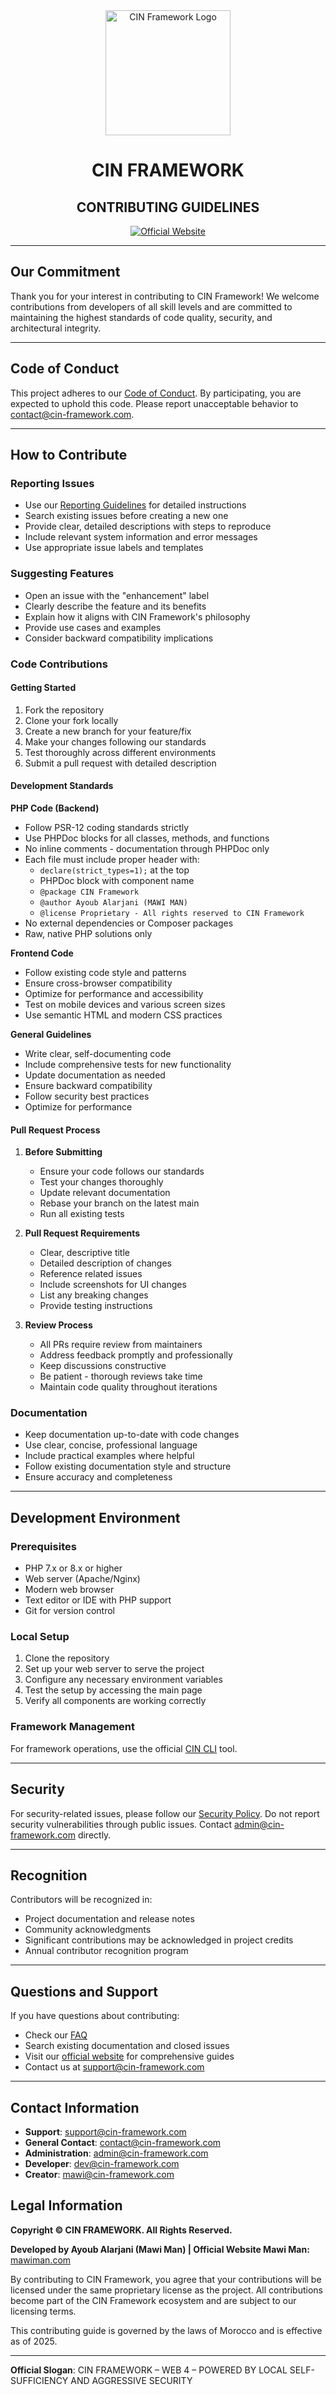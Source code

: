 <div align="center">
  <img src="https://www.cin-framework.com/assets/img/cin/CIN.svg" alt="CIN Framework Logo" width="200" height="200">
</div>

<h1 align="center">CIN FRAMEWORK</h1>
<h2 align="center">CONTRIBUTING GUIDELINES</h2>

<div align="center">

[![Official Website](https://img.shields.io/badge/Official_Website-www.cin--framework.com-dc2626?style=for-the-badge)](https://www.cin-framework.com)

</div>

---

## Our Commitment

Thank you for your interest in contributing to CIN Framework! We welcome contributions from developers of all skill levels and are committed to maintaining the highest standards of code quality, security, and architectural integrity.

---

## Code of Conduct

This project adheres to our [Code of Conduct](CODE_OF_CONDUCT.md). By participating, you are expected to uphold this code. Please report unacceptable behavior to [contact@cin-framework.com](mailto:contact@cin-framework.com).

---

## How to Contribute

### Reporting Issues

- Use our [Reporting Guidelines](https://www.cin-framework.com/reporting_guidelines) for detailed instructions
- Search existing issues before creating a new one
- Provide clear, detailed descriptions with steps to reproduce
- Include relevant system information and error messages
- Use appropriate issue labels and templates

### Suggesting Features

- Open an issue with the "enhancement" label
- Clearly describe the feature and its benefits
- Explain how it aligns with CIN Framework's philosophy
- Provide use cases and examples
- Consider backward compatibility implications

### Code Contributions

#### Getting Started

1. Fork the repository
2. Clone your fork locally
3. Create a new branch for your feature/fix
4. Make your changes following our standards
5. Test thoroughly across different environments
6. Submit a pull request with detailed description

#### Development Standards

**PHP Code (Backend)**
- Follow PSR-12 coding standards strictly
- Use PHPDoc blocks for all classes, methods, and functions
- No inline comments - documentation through PHPDoc only
- Each file must include proper header with:
  - `declare(strict_types=1);` at the top
  - PHPDoc block with component name
  - `@package CIN Framework`
  - `@author Ayoub Alarjani (MAWI MAN)`
  - `@license Proprietary - All rights reserved to CIN Framework`
- No external dependencies or Composer packages
- Raw, native PHP solutions only

**Frontend Code**
- Follow existing code style and patterns
- Ensure cross-browser compatibility
- Optimize for performance and accessibility
- Test on mobile devices and various screen sizes
- Use semantic HTML and modern CSS practices

**General Guidelines**
- Write clear, self-documenting code
- Include comprehensive tests for new functionality
- Update documentation as needed
- Ensure backward compatibility
- Follow security best practices
- Optimize for performance

#### Pull Request Process

1. **Before Submitting**
   - Ensure your code follows our standards
   - Test your changes thoroughly
   - Update relevant documentation
   - Rebase your branch on the latest main
   - Run all existing tests

2. **Pull Request Requirements**
   - Clear, descriptive title
   - Detailed description of changes
   - Reference related issues
   - Include screenshots for UI changes
   - List any breaking changes
   - Provide testing instructions

3. **Review Process**
   - All PRs require review from maintainers
   - Address feedback promptly and professionally
   - Keep discussions constructive
   - Be patient - thorough reviews take time
   - Maintain code quality throughout iterations

### Documentation

- Keep documentation up-to-date with code changes
- Use clear, concise, professional language
- Include practical examples where helpful
- Follow existing documentation style and structure
- Ensure accuracy and completeness

---

## Development Environment

### Prerequisites

- PHP 7.x or 8.x or higher
- Web server (Apache/Nginx)
- Modern web browser
- Text editor or IDE with PHP support
- Git for version control

### Local Setup

1. Clone the repository
2. Set up your web server to serve the project
3. Configure any necessary environment variables
4. Test the setup by accessing the main page
5. Verify all components are working correctly

### Framework Management

For framework operations, use the official [CIN CLI](https://github.com/cin-framework/cin-cli) tool.

---

## Security

For security-related issues, please follow our [Security Policy](SECURITY.md). Do not report security vulnerabilities through public issues. Contact [admin@cin-framework.com](mailto:admin@cin-framework.com) directly.

---

## Recognition

Contributors will be recognized in:
- Project documentation and release notes
- Community acknowledgments
- Significant contributions may be acknowledged in project credits
- Annual contributor recognition program

---

## Questions and Support

If you have questions about contributing:

- Check our [FAQ](https://www.cin-framework.com/faq)
- Search existing documentation and closed issues
- Visit our [official website](https://www.cin-framework.com) for comprehensive guides
- Contact us at [support@cin-framework.com](mailto:support@cin-framework.com)

---

## Contact Information

- **Support**: [support@cin-framework.com](mailto:support@cin-framework.com)
- **General Contact**: [contact@cin-framework.com](mailto:contact@cin-framework.com)
- **Administration**: [admin@cin-framework.com](mailto:admin@cin-framework.com)
- **Developer**: [dev@cin-framework.com](mailto:dev@cin-framework.com)
- **Creator**: [mawi@cin-framework.com](mailto:mawi@cin-framework.com)

## Legal Information

**Copyright © CIN FRAMEWORK. All Rights Reserved.**

**Developed by Ayoub Alarjani (Mawi Man) | Official Website Mawi Man:** [mawiman.com](https://www.mawiman.com)

By contributing to CIN Framework, you agree that your contributions will be licensed under the same proprietary license as the project. All contributions become part of the CIN Framework ecosystem and are subject to our licensing terms.

This contributing guide is governed by the laws of Morocco and is effective as of 2025.

---

**Official Slogan**: CIN FRAMEWORK – WEB 4 – POWERED BY LOCAL SELF-SUFFICIENCY AND AGGRESSIVE SECURITY
